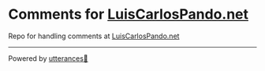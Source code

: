 # Comments for [LuisCarlosPando.net](https://luiscarlospando.net)
Repo for handling comments at [LuisCarlosPando.net](https://luiscarlospando.net)

---

Powered by [utterances🔮](https://github.com/utterance/utterances)
